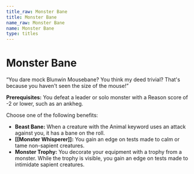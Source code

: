 ```yaml
---
title_raw: Monster Bane
title: Monster Bane
name_raw: Monster Bane
name: Monster Bane
type: titles
---
```


# Monster Bane

“You dare mock Blunwin Mousebane? You think my deed trivial? That's because you haven't seen the size of the mouse!”

**Prerequisites:** You defeat a leader or solo monster with a Reason score of -2 or lower, such as an ankheg.

Choose one of the following benefits:

- **Beast Bane:** When a creature with the Animal keyword uses an attack against you, it has a bane on the roll.
- **[[Monster Whisperer]]:** You gain an edge on tests made to calm or tame non-sapient creatures.
- **Monster Trophy:** You decorate your equipment with a trophy from a monster. While the trophy is visible, you gain an edge on tests made to intimidate sapient creatures.
